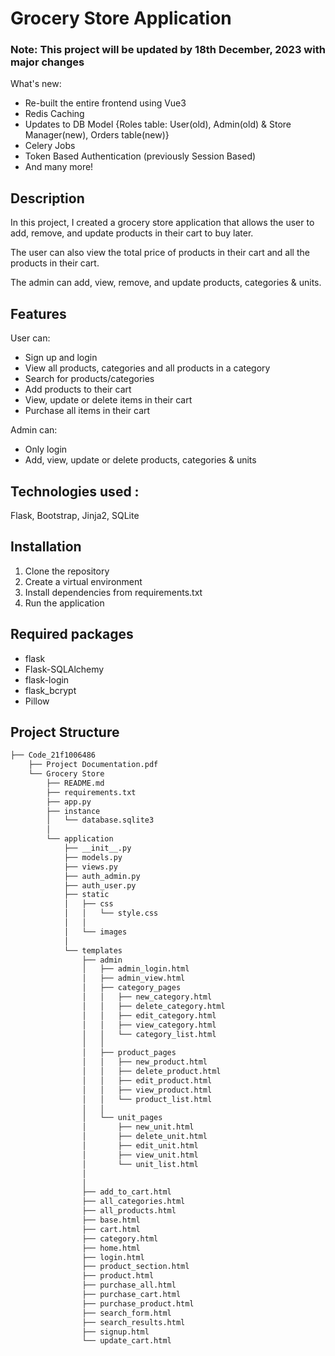 # Grocery Store Application

### Note: This project will be updated by 18th December, 2023 with major changes

What's new:
- Re-built the entire frontend using Vue3
- Redis Caching
- Updates to DB Model {Roles table: User(old), Admin(old) & Store Manager(new), Orders table(new)}
- Celery Jobs
- Token Based Authentication (previously Session Based)
- And many more!

## Description

In this project, I created a grocery store application that allows the user to add, remove, and update products in their cart to buy later.

The user can also view the total price of products in their cart and all the products in their cart.

The admin can add, view, remove, and update products, categories & units.

## Features

User can:

-   Sign up and login
-   View all products, categories and all products in a category
-   Search for products/categories
-   Add products to their cart
-   View, update or delete items in their cart
-   Purchase all items in their cart

Admin can:

-   Only login
-   Add, view, update or delete products, categories & units

## Technologies used :

Flask, Bootstrap, Jinja2, SQLite

## Installation

1. Clone the repository
2. Create a virtual environment
3. Install dependencies from requirements.txt
4. Run the application

## Required packages

-   flask
-   Flask-SQLAlchemy
-   flask-login
-   flask_bcrypt
-   Pillow

## Project Structure

```bash
├── Code_21f1006486
    ├── Project Documentation.pdf
    └── Grocery Store
        ├── README.md
        ├── requirements.txt
        ├── app.py
        ├── instance
        │   └── database.sqlite3
        │
        └── application
            ├── __init__.py
            ├── models.py
            ├── views.py
            ├── auth_admin.py
            ├── auth_user.py
            ├── static
            │   ├── css
            │   │   └── style.css
            │   │
            │   └── images
            │
            └── templates
                ├── admin
                │   ├── admin_login.html
                │   ├── admin_view.html
                │   ├── category_pages
                │   │   ├── new_category.html
                │   │   ├── delete_category.html
                │   │   ├── edit_category.html
                │   │   ├── view_category.html
                │   │   └── category_list.html
                │   │
                │   ├── product_pages
                │   │   ├── new_product.html
                │   │   ├── delete_product.html
                │   │   ├── edit_product.html
                │   │   ├── view_product.html
                │   │   └── product_list.html
                │   │
                │   └── unit_pages
                │       ├── new_unit.html
                │       ├── delete_unit.html
                │       ├── edit_unit.html
                │       ├── view_unit.html
                │       └── unit_list.html
                │
                │
                ├── add_to_cart.html
                ├── all_categories.html
                ├── all_products.html
                ├── base.html
                ├── cart.html
                ├── category.html
                ├── home.html
                ├── login.html
                ├── product_section.html
                ├── product.html
                ├── purchase_all.html
                ├── purchase_cart.html
                ├── purchase_product.html
                ├── search_form.html
                ├── search_results.html
                ├── signup.html
                └── update_cart.html
```

##
